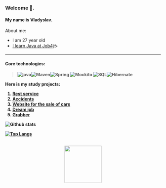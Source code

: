 ### Welcome 👋.
#### My name is Vladyslav.

About me:

- I am 27 year old
- [I learn Java at Job4j](https://job4j.ru/)☕

---

#### <b>Core technologies:<b>

> ![java](https://img.shields.io/badge/Java-%3E%3D8-orange)![Maven](https://img.shields.io/badge/Maven-%3E%3D3-red)![Spring](https://img.shields.io/badge/Spring-%3E%3D5-green)
> ![Mockito](https://img.shields.io/badge/Mockito-%3E%3D4-greeen)
> ![SQL](https://img.shields.io/badge/PostgreSQL-%3E%3D13-blue)![Hibernate](https://img.shields.io/badge/Hibernate-%3E%3D5-orange)

<b>Here is my study projects:<b>

1. [Rest service](https://github.com/WhiteVax/job4j_auth)
2. [Accidents](https://github.com/WhiteVax/job4j_accidents)
3. [Website for the sale of cars](https://github.com/WhiteVax/job4j_cars)
3. [Dream job](https://github.com/WhiteVax/job4j_dreamjob)
3. [Grabber](https://github.com/WhiteVax/job4j_grabber)

![Github stats](https://github-readme-stats.vercel.app/api?username=WhiteVax&hide=stars,prs,issues,contribs)

[![Top Langs](https://github-readme-stats.vercel.app/api/top-langs/?username=WhiteVax&layout=compact)](https://github.com/ShamRail/github-readme-stats)

<div align="center" style="margin: 30px 0">
   <a href="https://github.com/WhiteVax/github-profile-views-counter">
       <img width="120px" src="https://komarev.com/ghpvc/?username=WhiteVax&color=DE002D">
   </a>
</div>
